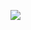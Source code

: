 [![][banner-url]](https://frontendnewsthailand.dev)

[banner-url]: https://github.com/Frontend-News-Thailand/frontend-news-thailand/blob/main/public/banner.jpg?raw=true